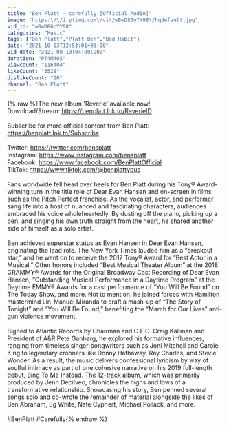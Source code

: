 ```yaml
---
title: "Ben Platt - carefully [Official Audio]"
image: "https:\/\/i.ytimg.com\/vi\/wBwD86oYY98\/hqdefault.jpg"
vid_id: "wBwD86oYY98"
categories: "Music"
tags: ["Ben Platt","Platt Ben","Bad Habit"]
date: "2021-10-03T12:53:01+03:00"
vid_date: "2021-08-13T04:00:20Z"
duration: "PT4M46S"
viewcount: "116404"
likeCount: "3528"
dislikeCount: "20"
channel: "Ben Platt"
---
```

{% raw %}The new album 'Reverie' available now!<br />Download/Stream: <a rel="nofollow" target="blank" href="https://benplatt.lnk.to/ReverieID">https://benplatt.lnk.to/ReverieID</a><br /><br />Subscribe for more official content from Ben Platt: <a rel="nofollow" target="blank" href="https://benplatt.lnk.to/Subscribe">https://benplatt.lnk.to/Subscribe</a><br /> <br />Twitter: <a rel="nofollow" target="blank" href="https://twitter.com/bensplatt">https://twitter.com/bensplatt</a><br />Instagram: <a rel="nofollow" target="blank" href="https://www.instagram.com/bensplatt">https://www.instagram.com/bensplatt</a><br />Facebook: <a rel="nofollow" target="blank" href="https://www.facebook.com/BenPlattOfficial">https://www.facebook.com/BenPlattOfficial</a><br />TikTok: <a rel="nofollow" target="blank" href="https://www.tiktok.com/@benplattypus">https://www.tiktok.com/@benplattypus</a><br /><br />Fans worldwide fell head over heels for Ben Platt during his Tony® Award-winning turn in the title role of Dear Evan Hansen and on-screen in films such as the Pitch Perfect franchise. As the vocalist, actor, and performer sang life into a host of nuanced and fascinating characters, audiences embraced his voice wholeheartedly. By dusting off the piano, picking up a pen, and singing his own truth straight from the heart, he shared another side of himself as a solo artist. <br /><br />Ben achieved superstar status as Evan Hansen in Dear Evan Hansen, originating the lead role.  The New York Times lauded him as a “breakout star,” and he went on to receive the 2017 Tony® Award for “Best Actor in a Musical.” Other honors included “Best Musical Theater Album” at the 2018 GRAMMY® Awards for the Original Broadway Cast Recording of Dear Evan Hansen, “Outstanding Musical Performance in a Daytime Program” at the Daytime EMMY® Awards for a cast performance of “You Will Be Found” on The Today Show, and more. Not to mention, he joined forces with Hamilton mastermind Lin-Manuel Miranda to craft a mash-up of “The Story of Tonight” and “You Will Be Found,” benefiting the “March for Our Lives” anti-gun violence movement. <br /><br />Signed to Atlantic Records by Chairman and C.E.O. Craig Kallman and President of A&amp;R Pete Ganbarg, he explored his formative influences, ranging from timeless singer-songwriters such as Joni Mitchell and Carole King to legendary crooners like Donny Hathaway, Ray Charles, and Stevie Wonder. As a result, the music delivers confessional lyricism by way of soulful intimacy as part of one cohesive narrative on his 2019 full-length debut, Sing To Me Instead. The 12-track album, which was primarily produced by Jenn Decilveo, chronicles the highs and lows of a transformative relationship. Showcasing his story, Ben penned several songs solo and co-wrote the remainder of material alongside the likes of Ben Abraham, Eg White, Nate Cyphert, Michael Pollack, and more.<br /><br />#BenPlatt #Carefully{% endraw %}
